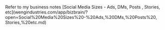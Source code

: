 Refer to my business notes [Social Media Sizes - Ads, DMs, Posts , Stories, etc](wengindustries.com/app/bizbrain/?open=Social%20Media%20Sizes%20-%20Ads,%20DMs,%20Posts%20, Stories,%20etc.md)